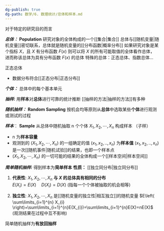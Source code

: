 ```yaml
---
dg-publish: true
dg-path: 数学/6. 数理统计/总体和样本.md
---
```

对于特定的研究目的而言

***总体：***    **Population**
研究对象的全体构成的一个[[集合\|集合]]
总体与[[随机变量\|随机变量]]密切联系，总体就是随机变量的[[分布函数\|概率分布]]
	如果研究对象是某个指标 $X$，且 $X$ 有分布函数 $F(x)$
	则可以将 $X$ 的所有可能取值的全体看作总体，
	进而称该总体为具有分布函数 $F(x)$ 的总体
特殊的总体：正态总体、指数总体...

正态总体
- 数据分布符合[[正态分布\|正态分布]]

***个体：***
总体中的每个基本单元

***抽样:***
用**样本**对**总体**进行可靠的统计推断
[[抽样的方法\|抽样的方法]]有多种

***随机抽样：***   **Random Sampling**
按机会均等原则从**总体**中选取某些**个体**进行观测或测试的过程

***样本***： **Sample**
从总体中随机抽取 n 个个体 $X_{1},X_{2},\cdots,X_{n}$ 构成样本 （子样）
- n 为**样本容量** 
- 观测到的 $(X_{1},X_{2},\cdots,X_{n})$ 的一组确定的值 $(x_{1},x_{2},..,x_{n})$ 为**样本值**
	$(x_{1},x_{2},..,x_{n})$ 是一次[[随机事件\|随机试验]]的结果，也即一个样本点
-  $(X_{1},X_{2},\cdots,X_{n})$ 的一切可能的结果的全体构成一个[[样本空间\|样本空间]]

***简单随机抽样:***
得到样本为**简单样本**
**性质：**  [[独立同分布\|独立同分布]]
1. **代表性**:
	$X_{1},X_{2},\cdots,X_{n}$ **与 $X$ 的总体具有相同的分布**   
	$E(X_{i})=E(X)\quad D(X_{i})=D(X)$
	(指每一个个体被抽取的机会相等)

2. **独立性**:
	$X_{1},X_{2},\cdots,X_{n}$ 是[[随机变量的独立性\|相互独立]]的随机变量
	$E\left( \sum\limits_{i=1}^{n}  X_{i} \right)=\sum\limits_{i=1}^{n}E(X_{i})=\sum\limits_{i=1}^{n}E(X)=nE(X)$
	(观测结果在过程中互不影响)

简单随机抽样为**有放回抽样**


